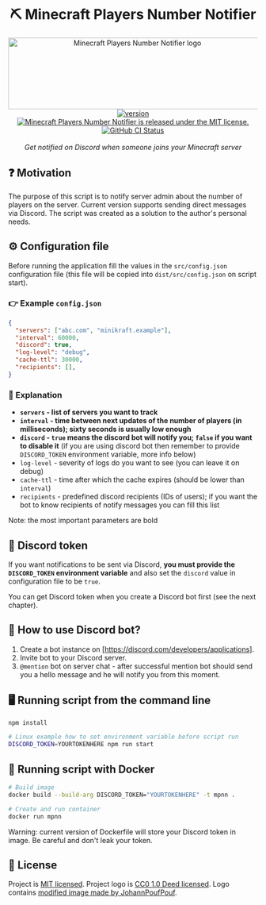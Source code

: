 <h1 align="center">⛏️ Minecraft Players Number Notifier</h1>

<p align="center">
  <img src="https://raw.githubusercontent.com/ChrisAraneo/minecraft-players-number-notifier/refs/heads/master/logo.png" alt="Minecraft Players Number Notifier logo" width="506px" height="144px"/>
  <br>
  <a href="https://github.com/ChrisAraneo/minecraft-players-number-notifier/blob/master/package.json"><img src="https://img.shields.io/badge/version-v0.5.3-blue" alt="version"></a>
  <a href="https://github.com/ChrisAraneo/minecraft-players-number-notifier/blob/master/LICENSE"><img src="https://img.shields.io/badge/license-MIT-blue.svg" alt="Minecraft Players Number Notifier is released under the MIT license."></a>
  <a href="https://github.com/ChrisAraneo/minecraft-players-number-notifier/actions/workflows/node.js.yml"><img alt="GitHub CI Status" src="https://img.shields.io/github/actions/workflow/status/ChrisAraneo/minecraft-players-number-notifier/node.js.yml?label=CI&logo=GitHub"></a>
  <br>
  <br>
  <em>Get notified on Discord when someone joins your Minecraft server</em>
  <br>
</p>

## ❓ Motivation

The purpose of this script is to notify server admin about the number of players on the server. Current version supports sending direct messages via Discord. The script was created as a solution to the author's personal needs.

## ⚙️ Configuration file

Before running the application fill the values in the `src/config.json` configuration file (this file will be copied into `dist/src/config.json` on script start).

### 👉 Example `config.json`

```json
{
  "servers": ["abc.com", "minikraft.example"],
  "interval": 60000,
  "discord": true,
  "log-level": "debug",
  "cache-ttl": 30000,
  "recipients": [],
}
```

### 💬 Explanation

- **`servers` - list of servers you want to track**
- **`interval` - time between next updates of the number of players (in milliseconds); sixty seconds is usually low enough**
- **`discord` - `true` means the discord bot will notify you; `false` if you want to disable it** (if you are using discord bot then remember to provide `DISCORD_TOKEN` environment variable, more info below)
- `log-level` - severity of logs do you want to see (you can leave it on debug)
- `cache-ttl` - time after which the cache expires (should be lower than `interval`)
- `recipients` - predefined discord recipients (IDs of users); if you want the bot to know recipients of notify messages you can fill this list

Note: the most important parameters are bold

## 🔑 Discord token

If you want notifications to be sent via Discord, **you must provide the `DISCORD_TOKEN` environment variable** and also set the `discord` value in configuration file to be `true`.

You can get Discord token when you create a Discord bot first (see the next chapter).

## 🤖 How to use Discord bot?

1. Create a bot instance on [https://discord.com/developers/applications].
2. Invite bot to your Discord server.
3. `@mention` bot on server chat - after successful mention bot should send you a hello message and he will notify you from this moment.

## 🖥️ Running script from the command line

```bash
npm install
```

```bash
# Linux example how to set environment variable before script run
DISCORD_TOKEN=YOURTOKENHERE npm run start
```

## 🐋 Running script with Docker

```bash
# Build image
docker build --build-arg DISCORD_TOKEN="YOURTOKENHERE" -t mpnn .
```

```bash
# Create and run container
docker run mpnn
```

Warning: current version of Dockerfile will store your Discord token in image. Be careful and don't leak your token.

## 📜 License

Project is [MIT licensed](LICENSE).
Project logo is [CC0 1.0 Deed licensed](https://creativecommons.org/publicdomain/zero/1.0/deed.en). Logo contains [modified image made by JohannPoufPouf](https://openverse.org/image/93f54523-5ce1-469a-9cf6-531f0ca8b6ea).
